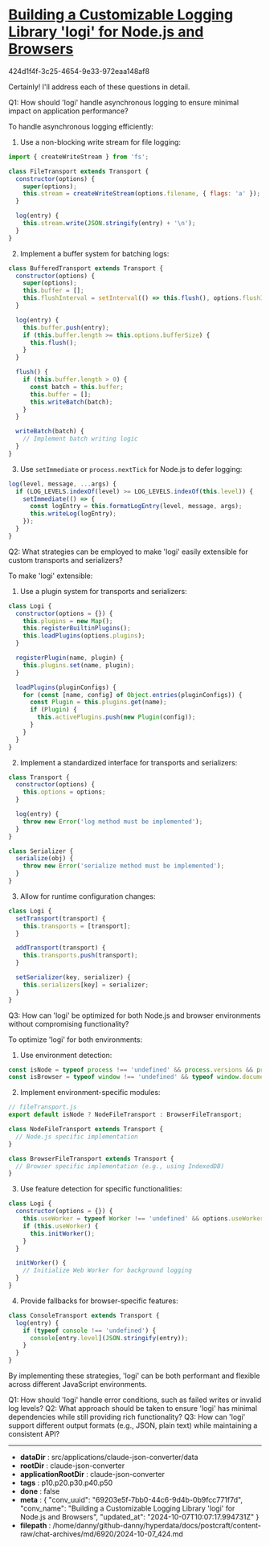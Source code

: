 # [Building a Customizable Logging Library 'logi' for Node.js and Browsers](https://claude.ai/chat/69203e5f-7bb0-44c6-9d4b-0b9fcc771f7d)

424d1f4f-3c25-4654-9e33-972eaa148af8

 Certainly! I'll address each of these questions in detail.

Q1: How should 'logi' handle asynchronous logging to ensure minimal impact on application performance?

To handle asynchronous logging efficiently:

1. Use a non-blocking write stream for file logging:
```javascript
import { createWriteStream } from 'fs';

class FileTransport extends Transport {
  constructor(options) {
    super(options);
    this.stream = createWriteStream(options.filename, { flags: 'a' });
  }

  log(entry) {
    this.stream.write(JSON.stringify(entry) + '\n');
  }
}
```

2. Implement a buffer system for batching logs:
```javascript
class BufferedTransport extends Transport {
  constructor(options) {
    super(options);
    this.buffer = [];
    this.flushInterval = setInterval(() => this.flush(), options.flushInterval || 1000);
  }

  log(entry) {
    this.buffer.push(entry);
    if (this.buffer.length >= this.options.bufferSize) {
      this.flush();
    }
  }

  flush() {
    if (this.buffer.length > 0) {
      const batch = this.buffer;
      this.buffer = [];
      this.writeBatch(batch);
    }
  }

  writeBatch(batch) {
    // Implement batch writing logic
  }
}
```

3. Use `setImmediate` or `process.nextTick` for Node.js to defer logging:
```javascript
log(level, message, ...args) {
  if (LOG_LEVELS.indexOf(level) >= LOG_LEVELS.indexOf(this.level)) {
    setImmediate(() => {
      const logEntry = this.formatLogEntry(level, message, args);
      this.writeLog(logEntry);
    });
  }
}
```

Q2: What strategies can be employed to make 'logi' easily extensible for custom transports and serializers?

To make 'logi' extensible:

1. Use a plugin system for transports and serializers:
```javascript
class Logi {
  constructor(options = {}) {
    this.plugins = new Map();
    this.registerBuiltinPlugins();
    this.loadPlugins(options.plugins);
  }

  registerPlugin(name, plugin) {
    this.plugins.set(name, plugin);
  }

  loadPlugins(pluginConfigs) {
    for (const [name, config] of Object.entries(pluginConfigs)) {
      const Plugin = this.plugins.get(name);
      if (Plugin) {
        this.activePlugins.push(new Plugin(config));
      }
    }
  }
}
```

2. Implement a standardized interface for transports and serializers:
```javascript
class Transport {
  constructor(options) {
    this.options = options;
  }

  log(entry) {
    throw new Error('log method must be implemented');
  }
}

class Serializer {
  serialize(obj) {
    throw new Error('serialize method must be implemented');
  }
}
```

3. Allow for runtime configuration changes:
```javascript
class Logi {
  setTransport(transport) {
    this.transports = [transport];
  }

  addTransport(transport) {
    this.transports.push(transport);
  }

  setSerializer(key, serializer) {
    this.serializers[key] = serializer;
  }
}
```

Q3: How can 'logi' be optimized for both Node.js and browser environments without compromising functionality?

To optimize 'logi' for both environments:

1. Use environment detection:
```javascript
const isNode = typeof process !== 'undefined' && process.versions && process.versions.node;
const isBrowser = typeof window !== 'undefined' && typeof window.document !== 'undefined';
```

2. Implement environment-specific modules:
```javascript
// fileTransport.js
export default isNode ? NodeFileTransport : BrowserFileTransport;

class NodeFileTransport extends Transport {
  // Node.js specific implementation
}

class BrowserFileTransport extends Transport {
  // Browser specific implementation (e.g., using IndexedDB)
}
```

3. Use feature detection for specific functionalities:
```javascript
class Logi {
  constructor(options = {}) {
    this.useWorker = typeof Worker !== 'undefined' && options.useWorker;
    if (this.useWorker) {
      this.initWorker();
    }
  }

  initWorker() {
    // Initialize Web Worker for background logging
  }
}
```

4. Provide fallbacks for browser-specific features:
```javascript
class ConsoleTransport extends Transport {
  log(entry) {
    if (typeof console !== 'undefined') {
      console[entry.level](JSON.stringify(entry));
    }
  }
}
```

By implementing these strategies, 'logi' can be both performant and flexible across different JavaScript environments.

Q1: How should 'logi' handle error conditions, such as failed writes or invalid log levels?
Q2: What approach should be taken to ensure 'logi' has minimal dependencies while still providing rich functionality?
Q3: How can 'logi' support different output formats (e.g., JSON, plain text) while maintaining a consistent API?

---

* **dataDir** : src/applications/claude-json-converter/data
* **rootDir** : claude-json-converter
* **applicationRootDir** : claude-json-converter
* **tags** : p10.p20.p30.p40.p50
* **done** : false
* **meta** : {
  "conv_uuid": "69203e5f-7bb0-44c6-9d4b-0b9fcc771f7d",
  "conv_name": "Building a Customizable Logging Library 'logi' for Node.js and Browsers",
  "updated_at": "2024-10-07T10:07:17.994731Z"
}
* **filepath** : /home/danny/github-danny/hyperdata/docs/postcraft/content-raw/chat-archives/md/6920/2024-10-07_424.md